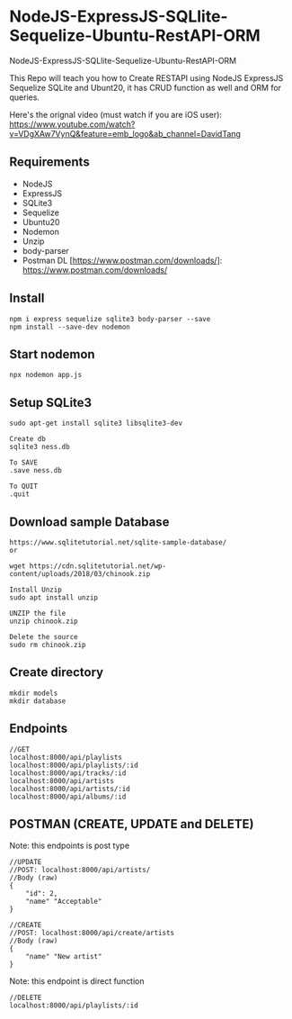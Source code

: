 # NodeJS-ExpressJS-SQLlite-Sequelize-Ubuntu-RestAPI-ORM
NodeJS-ExpressJS-SQLlite-Sequelize-Ubuntu-RestAPI-ORM

This Repo will teach you how to Create RESTAPI using NodeJS ExpressJS Sequelize SQLite and Ubunt20, it has CRUD function as well and ORM for queries.

Here's the orignal video (must watch if you are iOS user):
https://www.youtube.com/watch?v=VDgXAw7VynQ&feature=emb_logo&ab_channel=DavidTang

## Requirements
- NodeJS
- ExpressJS
- SQLite3
- Sequelize
- Ubuntu20
- Nodemon
- Unzip
- body-parser
- Postman DL [https://www.postman.com/downloads/]: https://www.postman.com/downloads/

## Install
```
npm i express sequelize sqlite3 body-parser --save
npm install --save-dev nodemon
```

## Start nodemon
```
npx nodemon app.js
```

## Setup SQLite3
```
sudo apt-get install sqlite3 libsqlite3-dev

Create db
sqlite3 ness.db

To SAVE
.save ness.db

To QUIT
.quit
```

## Download sample Database
```
https://www.sqlitetutorial.net/sqlite-sample-database/
or 

wget https://cdn.sqlitetutorial.net/wp-content/uploads/2018/03/chinook.zip

Install Unzip
sudo apt install unzip

UNZIP the file
unzip chinook.zip

Delete the source
sudo rm chinook.zip
```

## Create directory
```
mkdir models
mkdir database
```

## Endpoints
```
//GET
localhost:8000/api/playlists
localhost:8000/api/playlists/:id
localhost:8000/api/tracks/:id
localhost:8000/api/artists
localhost:8000/api/artists/:id
localhost:8000/api/albums/:id
```

## POSTMAN (CREATE, UPDATE and DELETE)
Note: this endpoints is post type
```
//UPDATE
//POST: localhost:8000/api/artists/
//Body (raw)
{
    "id": 2,
    "name" "Acceptable"
}

//CREATE
//POST: localhost:8000/api/create/artists
//Body (raw)
{
    "name" "New artist"
}
```

Note: this endpoint is direct function
```
//DELETE
localhost:8000/api/playlists/:id
```